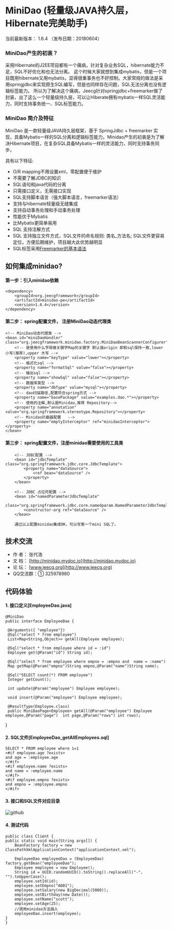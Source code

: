 MiniDao (轻量级JAVA持久层，Hibernate完美助手)
=======
当前最新版本： 1.6.4 （发布日期：20180604）

### MiniDao产生的初衷？

  采用Hibernate的J2EE项目都有一个痛病，针对复杂业务SQL，hibernate能力不足，SQL不好优化和也无法分离。 这个时候大家就想到集成mybatis，但是一个项目既用hibernate又用mybatis，显得很重事务也不好控制。大家常规的做法是采用springjdbc来实现原生SQL编写，但是也同样存在问题，SQL无法分离也没有逻辑标签能力。
  所以为了解决这个痛病，Jeecg针对springjdbc+freemarker做了封装，出了这么一个轻量级持久层，可以让Hiberate拥有mybatis一样SQL灵活能力，同时支持事务统一、SQL标签能力。


### MiniDao 简介及特征

MiniDao 是一款轻量级JAVA持久层框架，基于 SpringJdbc + freemarker 实现，具备Mybatis一样的SQL分离和逻辑标签能力。Minidao产生的初衷是为了解决Hibernate项目，在复杂SQL具备Mybatis一样的灵活能力，同时支持事务同步。 


具有以下特征:

*  O/R mapping不用设置xml，零配置便于维护
* 不需要了解JDBC的知识
* SQL语句和java代码的分离
* 只需接口定义，无需接口实现
* SQL支持脚本语言（强大脚本语言，freemarker语法）
* 支持与hibernate轻量级无缝集成
* 支持自动事务处理和手动事务处理
* 性能优于Mybatis
* 比Mybatis更简单易用
* SQL 支持注解方式
* SQL 支持独立文件方式，SQL文件的命名规则: 类名_方法名; SQL文件更容易定位，方便后期维护，项目越大此优势越明显
* SQL标签采用[Freemarker的基本语法](http://blog.csdn.net/zhangdaiscott/article/details/77505453)


如何集成minidao?
-----------------------------------
#### 第一步：引入minidao依赖
    <dependency>
		<groupId>org.jeecgframework</groupId>
		<artifactId>minidao-pe</artifactId>
		<version>1.6.4</version>
	</dependency>
#### 第二步： spring配置文件， 注册MiniDao动态代理类
    <!-- MiniDao动态代理类 -->
	<bean id="miniDaoHandler" class="org.jeecgframework.minidao.factory.MiniDaoBeanScannerConfigurer">
		<!-- 是使用什么字母做关键字Map的关键字 默认值origin 即和sql保持一致,lower小写(推荐),upper 大写 -->
		<property name="keyType" value="lower"></property>
		<!-- 格式化sql -->
		<property name="formatSql" value="false"></property>
		<!-- 输出sql -->
		<property name="showSql" value="false"></property>
		<!-- 数据库类型 -->
		<property name="dbType" value="mysql"></property>
		<!-- dao扫描路径,配置符合spring方式 -->
		<property name="basePackage" value="examples.dao.*"></property>
		<!-- 使用的注解,默认是Minidao,推荐 Repository-->
		<property name="annotation" value="org.springframework.stereotype.Repository"></property>
		<!-- Minidao拦截器配置 	-->
		<property name="emptyInterceptor" ref="minidaoInterceptor"></property>
	</bean>
#### 第三步：  spring配置文件，注册minidao需要使用的工具类
		<!-- JDBC配置 -->
		<bean id="jdbcTemplate" class="org.springframework.jdbc.core.JdbcTemplate">
			<property name="dataSource">
				<ref bean="dataSource" />
			</property>
		</bean>

		<!-- JDBC 占位符配置 -->
		<bean id="namedParameterJdbcTemplate"
			class="org.springframework.jdbc.core.namedparam.NamedParameterJdbcTemplate">
			<constructor-arg ref="dataSource" />
		</bean>
		
		通过以上配置minidao集成OK，可以写第一个mini SQL了。		
		
		
		

技术交流
-----------------------------------
* 作 者：  张代浩
* 文 档： [http://minidao.mydoc.io](http://minidao.mydoc.io)
* 论 坛： [www.jeecg.org](http://www.jeecg.org)
* QQ交流群：① 325978980


	
	
代码体验
-----------------------------------
#### 1. 接口定义[EmployeeDao.java]  
    @MiniDao
    public interface EmployeeDao {
	
     @Arguments({ "employee"})
	 @Sql("select * from employee")
	 List<Map<String,Object>> getAll(Employee employee);
    
     @Sql("select * from employee where id = :id")
	 Employee get(@Param("id") String id);
    
	 @Sql("select * from employee where empno = :empno and  name = :name")
     Map getMap(@Param("empno")String empno,@Param("name")String name);

     @Sql("SELECT count(*) FROM employee")
     Integer getCount();

     int update(@Param("employee") Employee employee);

     void insert(@Param("employee") Employee employee);
	 
	 @ResultType(Employee.class)
	 public MiniDaoPage<Employee> getAll(@Param("employee") Employee employee,@Param("page")  int page,@Param("rows") int rows);
   }
    
    
#### 2. SQL文件[EmployeeDao_getAllEmployees.sql]
    SELECT * FROM employee where 1=1 
    <#if employee.age ?exists>
	and age = :employee.age
    </#if>
    <#if employee.name ?exists>
	and name = :employee.name
    </#if>
    <#if employee.empno ?exists>
	and empno = :employee.empno
    </#if>

#### 3. 接口和SQL文件对应目录

![github](http://www.jeecg.org/data/attachment/forum/201308/18/224051ey14ehqe000iegja.jpg "minidao")

	
#### 4. 测试代码
    public class Client {
    public static void main(String args[]) {
		BeanFactory factory = new ClassPathXmlApplicationContext("applicationContext.xml");
     		
		EmployeeDao employeeDao = (EmployeeDao) factory.getBean("employeeDao");
		Employee employee = new Employee();
		String id = UUID.randomUUID().toString().replaceAll("-", "").toUpperCase();
		employee.setId(id);
		employee.setEmpno("A001");
		employee.setSalary(new BigDecimal(5000));
		employee.setBirthday(new Date());
		employee.setName("scott");
		employee.setAge(25);
		//调用minidao方法插入
		employeeDao.insert(employee);
	}
    }


